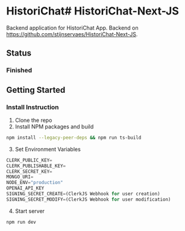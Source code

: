 # HistoriChat# HistoriChat-Next-JS
Backend application for HistoriChat App. Backend on https://github.com/stijnservaes/HistoriChat-Next-JS.

## Status
### Finished



## Getting Started
### Install Instruction
1. Clone the repo
2. Install NPM packages and build
  ```sh
  npm install --legacy-peer-deps && npm run ts-build
  ```
3. Set Environment Variables
```js
CLERK_PUBLIC_KEY=
CLERK_PUBLISHABLE_KEY=
CLERK_SECRET_KEY=
MONGO_URI=
NODE_ENV="production"
OPENAI_API_KEY
SIGNING_SECRET_CREATE=(ClerkJS Webhook for user creation)
SIGNING_SECRET_MODIFY=(ClerkJS Webhook for user modification)
```
4. Start server
  ```
  npm run dev
  ```


